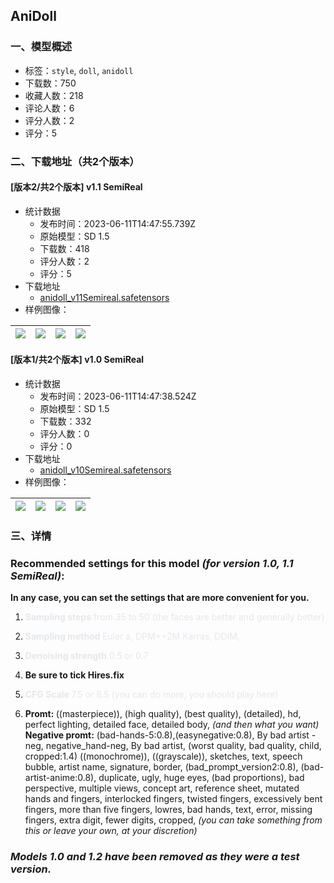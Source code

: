 ## AniDoll
### 一、模型概述

- 标签：`style`, `doll`, `anidoll`
- 下载数：750
- 收藏人数：218
- 评论人数：6
- 评分人数：2
- 评分：5

### 二、下载地址（共2个版本）

#### [版本2/共2个版本] v1.1 SemiReal

- 统计数据
  - 发布时间：2023-06-11T14:47:55.739Z
  - 原始模型：SD 1.5
  - 下载数：418
  - 评分人数：2
  - 评分：5
- 下载地址
  - [anidoll_v11Semireal.safetensors](https://civitai.com/api/download/models/93736)
- 样例图像：

| <img src="https://image.civitai.com/xG1nkqKTMzGDvpLrqFT7WA/58501981-8629-41b3-ab2d-e591d937679b/width=450/1108218.jpeg" /> | <img src="https://image.civitai.com/xG1nkqKTMzGDvpLrqFT7WA/7a31fc7b-1efd-4f59-9198-6787b031f5c0/width=450/1110790.jpeg" /> | <img src="https://image.civitai.com/xG1nkqKTMzGDvpLrqFT7WA/b7b4317f-081b-4d67-8750-9c704797e1d7/width=450/1110947.jpeg" /> | <img src="https://image.civitai.com/xG1nkqKTMzGDvpLrqFT7WA/142bf8d0-e0de-4b63-aa94-2cfefb26e264/width=450/1110946.jpeg" /> |
| ---- | ---- | ---- | ---- |

#### [版本1/共2个版本] v1.0 SemiReal

- 统计数据
  - 发布时间：2023-06-11T14:47:38.524Z
  - 原始模型：SD 1.5
  - 下载数：332
  - 评分人数：0
  - 评分：0
- 下载地址
  - [anidoll_v10Semireal.safetensors](https://civitai.com/api/download/models/92369)
- 样例图像：

| <img src="https://image.civitai.com/xG1nkqKTMzGDvpLrqFT7WA/58dc6825-5e73-455a-8b3f-ec1a73393d05/width=450/1087514.jpeg" /> | <img src="https://image.civitai.com/xG1nkqKTMzGDvpLrqFT7WA/ba3c4a97-548c-496e-babb-b76f5869a164/width=450/1088327.jpeg" /> | <img src="https://image.civitai.com/xG1nkqKTMzGDvpLrqFT7WA/80cd465c-0160-47ee-a60c-bdd57311016c/width=450/1088925.jpeg" /> | <img src="https://image.civitai.com/xG1nkqKTMzGDvpLrqFT7WA/5c082a96-780b-44f8-ab1f-910c36480d7f/width=450/1089187.jpeg" /> |
| ---- | ---- | ---- | ---- |


### 三、详情
<h3 id="heading-263">Recommended settings for this model <em>(for version 1.0, 1.1 SemiReal)</em>:</h3><p><strong>In any case, you can set the settings that are more convenient for you.</strong></p><ol><li><p><strong><span style="color:rgb(229, 231, 235)">Sampling steps</span></strong><span style="color:rgb(229, 231, 235)"> from 35 to 50 (the faces are better and generally better)</span></p></li><li><p><strong><span style="color:rgb(229, 231, 235)">Sampling method </span></strong><span style="color:rgb(229, 231, 235)">Euler a, DPM++2M Karras, DDIM,</span></p></li><li><p><strong><span style="color:rgb(229, 231, 235)">Denoising strength</span></strong><span style="color:rgb(229, 231, 235)"> 0.5 or 0.7</span></p></li><li><p><strong>Be sure to tick Hires.fix</strong></p></li><li><p><strong><span style="color:rgb(229, 231, 235)">CFG Scale </span></strong><span style="color:rgb(229, 231, 235)">7.5 or 8.5 (you can do more, you should play here)</span></p></li><li><p><strong>Promt: </strong>((masterpiece)), (high quality), (best quality), (detailed), hd, perfect lighting, detailed face, detailed body, <em>(and then what you want)</em><br /><strong>Negative promt:</strong> (bad-hands-5:0.8),(easynegative:0.8), By bad artist -neg, negative_hand-neg, By bad artist, (worst quality, bad quality, child, cropped:1.4) ((monochrome)), ((grayscale)), sketches, text, speech bubble, artist name, signature, border, (bad_prompt_version2:0.8), (bad-artist-anime:0.8), duplicate, ugly, huge eyes, (bad proportions), bad perspective, multiple views, concept art, reference sheet, mutated hands and fingers, interlocked fingers, twisted fingers, excessively bent fingers, more than five fingers, lowres, bad hands, text, error, missing fingers, extra digit, fewer digits, cropped, <em>(you can take something from this or leave your own, at your discretion)</em></p></li></ol><h3 id="heading-5"><em>Models 1.0 and 1.2 have been removed as they were a test version.</em></h3>